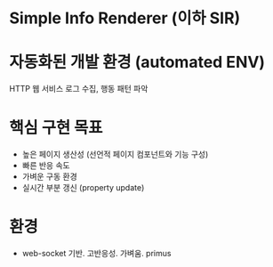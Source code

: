 
# Simple Info Renderer  (이하 SIR)

# 자동화된 개발 환경 (automated ENV)

  HTTP 웹 서비스
  로그 수집, 행동 패턴 파악

# 핵심 구현 목표
-  높은 페이지 생산성 (선언적 페이지 컴포넌트와 기능 구성)
- 빠른 반응 속도
- 가벼운 구동 환경
- 실시간 부분 갱신  (property update)


# 환경

- web-socket 기반. 고반응성. 가벼움. primus
